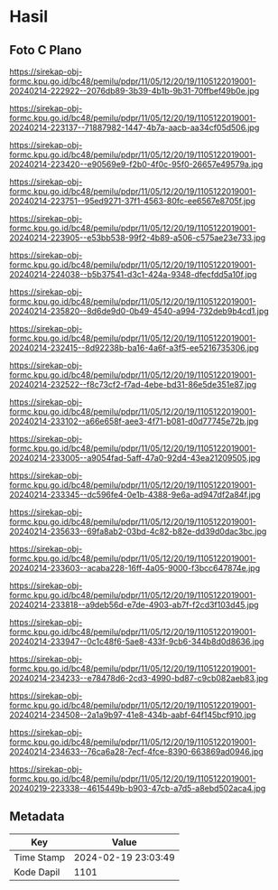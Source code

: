 # Hasil

## Foto C Plano

https://sirekap-obj-formc.kpu.go.id/bc48/pemilu/pdpr/11/05/12/20/19/1105122019001-20240214-222922--2076db89-3b39-4b1b-9b31-70ffbef49b0e.jpg

https://sirekap-obj-formc.kpu.go.id/bc48/pemilu/pdpr/11/05/12/20/19/1105122019001-20240214-223137--71887982-1447-4b7a-aacb-aa34cf05d506.jpg

https://sirekap-obj-formc.kpu.go.id/bc48/pemilu/pdpr/11/05/12/20/19/1105122019001-20240214-223420--e90569e9-f2b0-4f0c-95f0-26657e49579a.jpg

https://sirekap-obj-formc.kpu.go.id/bc48/pemilu/pdpr/11/05/12/20/19/1105122019001-20240214-223751--95ed9271-37f1-4563-80fc-ee6567e8705f.jpg

https://sirekap-obj-formc.kpu.go.id/bc48/pemilu/pdpr/11/05/12/20/19/1105122019001-20240214-223905--e53bb538-99f2-4b89-a506-c575ae23e733.jpg

https://sirekap-obj-formc.kpu.go.id/bc48/pemilu/pdpr/11/05/12/20/19/1105122019001-20240214-224038--b5b37541-d3c1-424a-9348-dfecfdd5a10f.jpg

https://sirekap-obj-formc.kpu.go.id/bc48/pemilu/pdpr/11/05/12/20/19/1105122019001-20240214-235820--8d6de9d0-0b49-4540-a994-732deb9b4cd1.jpg

https://sirekap-obj-formc.kpu.go.id/bc48/pemilu/pdpr/11/05/12/20/19/1105122019001-20240214-232415--8d92238b-ba16-4a6f-a3f5-ee5216735306.jpg

https://sirekap-obj-formc.kpu.go.id/bc48/pemilu/pdpr/11/05/12/20/19/1105122019001-20240214-232522--f8c73cf2-f7ad-4ebe-bd31-86e5de351e87.jpg

https://sirekap-obj-formc.kpu.go.id/bc48/pemilu/pdpr/11/05/12/20/19/1105122019001-20240214-233102--a66e658f-aee3-4f71-b081-d0d77745e72b.jpg

https://sirekap-obj-formc.kpu.go.id/bc48/pemilu/pdpr/11/05/12/20/19/1105122019001-20240214-233005--a9054fad-5aff-47a0-92d4-43ea21209505.jpg

https://sirekap-obj-formc.kpu.go.id/bc48/pemilu/pdpr/11/05/12/20/19/1105122019001-20240214-233345--dc596fe4-0e1b-4388-9e6a-ad947df2a84f.jpg

https://sirekap-obj-formc.kpu.go.id/bc48/pemilu/pdpr/11/05/12/20/19/1105122019001-20240214-235633--69fa8ab2-03bd-4c82-b82e-dd39d0dac3bc.jpg

https://sirekap-obj-formc.kpu.go.id/bc48/pemilu/pdpr/11/05/12/20/19/1105122019001-20240214-233603--acaba228-16ff-4a05-9000-f3bcc647874e.jpg

https://sirekap-obj-formc.kpu.go.id/bc48/pemilu/pdpr/11/05/12/20/19/1105122019001-20240214-233818--a9deb56d-e7de-4903-ab7f-f2cd3f103d45.jpg

https://sirekap-obj-formc.kpu.go.id/bc48/pemilu/pdpr/11/05/12/20/19/1105122019001-20240214-233947--0c1c48f6-5ae8-433f-9cb6-344b8d0d8636.jpg

https://sirekap-obj-formc.kpu.go.id/bc48/pemilu/pdpr/11/05/12/20/19/1105122019001-20240214-234233--e78478d6-2cd3-4990-bd87-c9cb082aeb83.jpg

https://sirekap-obj-formc.kpu.go.id/bc48/pemilu/pdpr/11/05/12/20/19/1105122019001-20240214-234508--2a1a9b97-41e8-434b-aabf-64f145bcf910.jpg

https://sirekap-obj-formc.kpu.go.id/bc48/pemilu/pdpr/11/05/12/20/19/1105122019001-20240214-234633--76ca6a28-7ecf-4fce-8390-663869ad0946.jpg

https://sirekap-obj-formc.kpu.go.id/bc48/pemilu/pdpr/11/05/12/20/19/1105122019001-20240219-223338--4615449b-b903-47cb-a7d5-a8ebd502aca4.jpg


## Metadata

| Key        | Value               |
| ---------- | ------------------- |
| Time Stamp | 2024-02-19 23:03:49 |
| Kode Dapil | 1101                |



